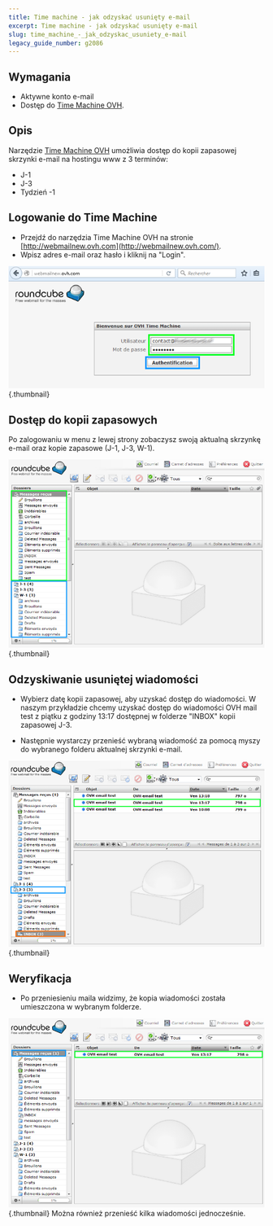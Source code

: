 ```yaml
---
title: Time machine - jak odzyskać usunięty e-mail
excerpt: Time machine - jak odzyskać usunięty e-mail
slug: time_machine_-_jak_odzyskac_usuniety_e-mail
legacy_guide_number: g2086
---
```



## Wymagania

- Aktywne konto e-mail
- Dostęp do [Time Machine OVH](http://webmailnew.ovh.com/).




## Opis
Narzędzie [Time Machine OVH](http://webmailnew.ovh.com/) umożliwia dostęp do kopii zapasowej skrzynki e-mail na hostingu www z 3 terminów: 

- J-1
- J-3
- Tydzień -1




## Logowanie do Time Machine

- Przejdź do narzędzia Time Machine OVH na stronie [http://webmailnew.ovh.com](http://webmailnew.ovh.com/).
- Wpisz adres e-mail oraz hasło i kliknij na "Login".



![](images/img_3769.jpg){.thumbnail}


## Dostęp do kopii zapasowych
Po zalogowaniu w menu z lewej strony zobaczysz swoją aktualną skrzynkę e-mail oraz kopie zapasowe (J-1, J-3, W-1).

![](images/img_3770.jpg){.thumbnail}


## Odzyskiwanie usuniętej wiadomości

- Wybierz datę kopii zapasowej, aby uzyskać dostęp do wiadomości. W naszym przykładzie chcemy uzyskać dostęp do wiadomości OVH mail test z piątku z godziny 13:17 dostępnej w folderze "INBOX" kopii zapasowej J-3.

- Następnie wystarczy przenieść wybraną wiadomość za pomocą myszy do wybranego folderu  aktualnej skrzynki e-mail.



![](images/img_3771.jpg){.thumbnail}


## Weryfikacja

- Po przeniesieniu maila widzimy, że kopia wiadomości została umieszczona w wybranym folderze.



![](images/img_3772.jpg){.thumbnail}
Można również przenieść kilka wiadomości jednocześnie.

